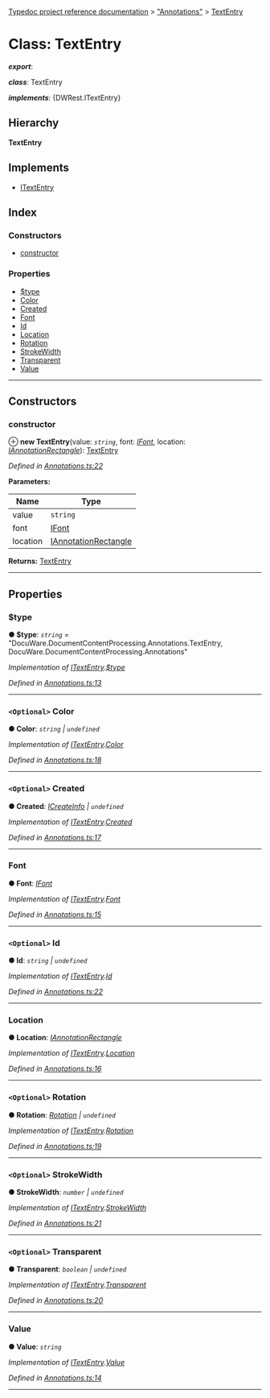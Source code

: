 [Typedoc project reference documentation](../README.md) > ["Annotations"](../modules/_annotations_.md) > [TextEntry](../classes/_annotations_.textentry.md)

# Class: TextEntry

*__export__*: 

*__class__*: TextEntry

*__implements__*: {DWRest.ITextEntry}

## Hierarchy

**TextEntry**

## Implements

* [ITextEntry](../interfaces/_types_dw_rest_d_.dwrest.itextentry.md)

## Index

### Constructors

* [constructor](_annotations_.textentry.md#constructor)

### Properties

* [$type](_annotations_.textentry.md#_type)
* [Color](_annotations_.textentry.md#color)
* [Created](_annotations_.textentry.md#created)
* [Font](_annotations_.textentry.md#font)
* [Id](_annotations_.textentry.md#id)
* [Location](_annotations_.textentry.md#location)
* [Rotation](_annotations_.textentry.md#rotation)
* [StrokeWidth](_annotations_.textentry.md#strokewidth)
* [Transparent](_annotations_.textentry.md#transparent)
* [Value](_annotations_.textentry.md#value)

---

## Constructors

<a id="constructor"></a>

###  constructor

⊕ **new TextEntry**(value: *`string`*, font: *[IFont](../interfaces/_types_dw_rest_d_.dwrest.ifont.md)*, location: *[IAnnotationRectangle](../interfaces/_types_dw_rest_d_.dwrest.iannotationrectangle.md)*): [TextEntry](_annotations_.textentry.md)

*Defined in [Annotations.ts:22](https://github.com/DocuWare/REST-Sample-TS/blob/0222c3e/src/Annotations.ts#L22)*

**Parameters:**

| Name | Type |
| ------ | ------ |
| value | `string` |
| font | [IFont](../interfaces/_types_dw_rest_d_.dwrest.ifont.md) |
| location | [IAnnotationRectangle](../interfaces/_types_dw_rest_d_.dwrest.iannotationrectangle.md) |

**Returns:** [TextEntry](_annotations_.textentry.md)

___

## Properties

<a id="_type"></a>

###  $type

**● $type**: *`string`* = "DocuWare.DocumentContentProcessing.Annotations.TextEntry, DocuWare.DocumentContentProcessing.Annotations"

*Implementation of [ITextEntry](../interfaces/_types_dw_rest_d_.dwrest.itextentry.md).[$type](../interfaces/_types_dw_rest_d_.dwrest.itextentry.md#_type)*

*Defined in [Annotations.ts:13](https://github.com/DocuWare/REST-Sample-TS/blob/0222c3e/src/Annotations.ts#L13)*

___
<a id="color"></a>

### `<Optional>` Color

**● Color**: *`string` \| `undefined`*

*Implementation of [ITextEntry](../interfaces/_types_dw_rest_d_.dwrest.itextentry.md).[Color](../interfaces/_types_dw_rest_d_.dwrest.itextentry.md#color)*

*Defined in [Annotations.ts:18](https://github.com/DocuWare/REST-Sample-TS/blob/0222c3e/src/Annotations.ts#L18)*

___
<a id="created"></a>

### `<Optional>` Created

**● Created**: *[ICreateInfo](../interfaces/_types_dw_rest_d_.dwrest.icreateinfo.md) \| `undefined`*

*Implementation of [ITextEntry](../interfaces/_types_dw_rest_d_.dwrest.itextentry.md).[Created](../interfaces/_types_dw_rest_d_.dwrest.itextentry.md#created)*

*Defined in [Annotations.ts:17](https://github.com/DocuWare/REST-Sample-TS/blob/0222c3e/src/Annotations.ts#L17)*

___
<a id="font"></a>

###  Font

**● Font**: *[IFont](../interfaces/_types_dw_rest_d_.dwrest.ifont.md)*

*Implementation of [ITextEntry](../interfaces/_types_dw_rest_d_.dwrest.itextentry.md).[Font](../interfaces/_types_dw_rest_d_.dwrest.itextentry.md#font)*

*Defined in [Annotations.ts:15](https://github.com/DocuWare/REST-Sample-TS/blob/0222c3e/src/Annotations.ts#L15)*

___
<a id="id"></a>

### `<Optional>` Id

**● Id**: *`string` \| `undefined`*

*Implementation of [ITextEntry](../interfaces/_types_dw_rest_d_.dwrest.itextentry.md).[Id](../interfaces/_types_dw_rest_d_.dwrest.itextentry.md#id)*

*Defined in [Annotations.ts:22](https://github.com/DocuWare/REST-Sample-TS/blob/0222c3e/src/Annotations.ts#L22)*

___
<a id="location"></a>

###  Location

**● Location**: *[IAnnotationRectangle](../interfaces/_types_dw_rest_d_.dwrest.iannotationrectangle.md)*

*Implementation of [ITextEntry](../interfaces/_types_dw_rest_d_.dwrest.itextentry.md).[Location](../interfaces/_types_dw_rest_d_.dwrest.itextentry.md#location)*

*Defined in [Annotations.ts:16](https://github.com/DocuWare/REST-Sample-TS/blob/0222c3e/src/Annotations.ts#L16)*

___
<a id="rotation"></a>

### `<Optional>` Rotation

**● Rotation**: *[Rotation](../enums/_types_dw_rest_d_.dwrest.rotation.md) \| `undefined`*

*Implementation of [ITextEntry](../interfaces/_types_dw_rest_d_.dwrest.itextentry.md).[Rotation](../interfaces/_types_dw_rest_d_.dwrest.itextentry.md#rotation)*

*Defined in [Annotations.ts:19](https://github.com/DocuWare/REST-Sample-TS/blob/0222c3e/src/Annotations.ts#L19)*

___
<a id="strokewidth"></a>

### `<Optional>` StrokeWidth

**● StrokeWidth**: *`number` \| `undefined`*

*Implementation of [ITextEntry](../interfaces/_types_dw_rest_d_.dwrest.itextentry.md).[StrokeWidth](../interfaces/_types_dw_rest_d_.dwrest.itextentry.md#strokewidth)*

*Defined in [Annotations.ts:21](https://github.com/DocuWare/REST-Sample-TS/blob/0222c3e/src/Annotations.ts#L21)*

___
<a id="transparent"></a>

### `<Optional>` Transparent

**● Transparent**: *`boolean` \| `undefined`*

*Implementation of [ITextEntry](../interfaces/_types_dw_rest_d_.dwrest.itextentry.md).[Transparent](../interfaces/_types_dw_rest_d_.dwrest.itextentry.md#transparent)*

*Defined in [Annotations.ts:20](https://github.com/DocuWare/REST-Sample-TS/blob/0222c3e/src/Annotations.ts#L20)*

___
<a id="value"></a>

###  Value

**● Value**: *`string`*

*Implementation of [ITextEntry](../interfaces/_types_dw_rest_d_.dwrest.itextentry.md).[Value](../interfaces/_types_dw_rest_d_.dwrest.itextentry.md#value)*

*Defined in [Annotations.ts:14](https://github.com/DocuWare/REST-Sample-TS/blob/0222c3e/src/Annotations.ts#L14)*

___

